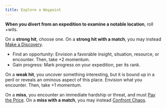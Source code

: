 ```yaml
---
title: Explore a Waypoint
---
```


**When you divert from an expedition to examine a notable location**, roll +wits.

On a **strong hit**, choose one. On a **strong hit with a match**, you may instead [Make a Discovery](/starforged-srd/moves/exploration/make_a_discovery).

- Find an opportunity: Envision a favorable insight, situation, resource, or encounter. Then, take +2 momentum.
- Gain progress: Mark progress on your expedition, per its rank.

On a **weak hit**, you uncover something interesting, but it is bound up in a peril or reveals an ominous aspect of this place. Envision what you encounter. Then, take +1 momentum.

On a **miss**, you encounter an immediate hardship or threat, and must [Pay the Price](/starforged-srd/moves/fate/pay_the_price). On a **miss with a match**, you may instead [Confront Chaos](/starforged-srd/moves/exploration/confront_chaos).
